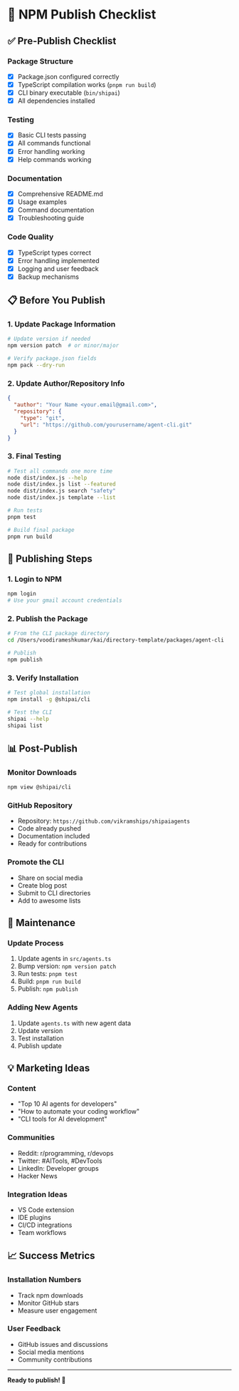# 🚀 NPM Publish Checklist

## ✅ Pre-Publish Checklist

### Package Structure
- [x] Package.json configured correctly
- [x] TypeScript compilation works (`pnpm run build`)
- [x] CLI binary executable (`bin/shipai`)
- [x] All dependencies installed

### Testing
- [x] Basic CLI tests passing
- [x] All commands functional
- [x] Error handling working
- [x] Help commands working

### Documentation
- [x] Comprehensive README.md
- [x] Usage examples
- [x] Command documentation
- [x] Troubleshooting guide

### Code Quality
- [x] TypeScript types correct
- [x] Error handling implemented
- [x] Logging and user feedback
- [x] Backup mechanisms

## 📋 Before You Publish

### 1. Update Package Information
```bash
# Update version if needed
npm version patch  # or minor/major

# Verify package.json fields
npm pack --dry-run
```

### 2. Update Author/Repository Info
```json
{
  "author": "Your Name <your.email@gmail.com>",
  "repository": {
    "type": "git",
    "url": "https://github.com/yourusername/agent-cli.git"
  }
}
```

### 3. Final Testing
```bash
# Test all commands one more time
node dist/index.js --help
node dist/index.js list --featured
node dist/index.js search "safety"
node dist/index.js template --list

# Run tests
pnpm test

# Build final package
pnpm run build
```

## 🎯 Publishing Steps

### 1. Login to NPM
```bash
npm login
# Use your gmail account credentials
```

### 2. Publish the Package
```bash
# From the CLI package directory
cd /Users/voodirameshkumar/kai/directory-template/packages/agent-cli

# Publish
npm publish
```

### 3. Verify Installation
```bash
# Test global installation
npm install -g @shipai/cli

# Test the CLI
shipai --help
shipai list
```

## 📊 Post-Publish

### Monitor Downloads
```bash
npm view @shipai/cli
```

### GitHub Repository
- Repository: `https://github.com/vikramships/shipaiagents`
- Code already pushed
- Documentation included
- Ready for contributions

### Promote the CLI
- Share on social media
- Create blog post
- Submit to CLI directories
- Add to awesome lists

## 🔄 Maintenance

### Update Process
1. Update agents in `src/agents.ts`
2. Bump version: `npm version patch`
3. Run tests: `pnpm test`
4. Build: `pnpm run build`
5. Publish: `npm publish`

### Adding New Agents
1. Update `agents.ts` with new agent data
2. Update version
3. Test installation
4. Publish update

## 💡 Marketing Ideas

### Content
- "Top 10 AI agents for developers"
- "How to automate your coding workflow"
- "CLI tools for AI development"

### Communities
- Reddit: r/programming, r/devops
- Twitter: #AITools, #DevTools
- LinkedIn: Developer groups
- Hacker News

### Integration Ideas
- VS Code extension
- IDE plugins
- CI/CD integrations
- Team workflows

## 📈 Success Metrics

### Installation Numbers
- Track npm downloads
- Monitor GitHub stars
- Measure user engagement

### User Feedback
- GitHub issues and discussions
- Social media mentions
- Community contributions

---

**Ready to publish! 🚀**